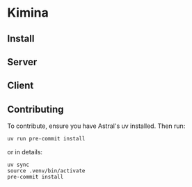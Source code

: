 # Kimina

## Install

## Server

## Client

## Contributing

To contribute, ensure you have Astral's uv installed. 
Then run:
```sh
uv run pre-commit install
```

or in details:
```
uv sync
source .venv/bin/activate
pre-commit install
```
